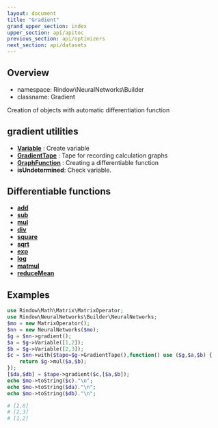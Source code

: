 ```yaml
---
layout: document
title: "Gradient"
grand_upper_section: index
upper_section: api/apitoc
previous_section: api/optimizers
next_section: api/datasets
---
```

Overview
-------

- namespace: Rindow\NeuralNetworks\Builder
- classname: Gradient

Creation of objects with automatic differentiation function

gradient utilities
------------------
- [**Variable**](variable.html) : Create variable
- [**GradientTape**](gradienttape.html) : Tape for recording calculation graphs
- [**GraphFunction**](graphfunction.html) : Creating a differentiable function
- **isUndetermined**: Check variable.

Differentiable functions
------------------------
- [**add**](add.html)
- [**sub**](sub.html)
- [**mul**](mul.html)
- [**div**](div.html)
- [**square**](square.html)
- [**sqrt**](sqrt.html)
- [**exp**](exp.html)
- [**log**](log.html)
- [**matmul**](matmul.html)
- [**reduceMean**](reducemean.html)

Examples
--------

```php
use Rindow\Math\Matrix\MatrixOperator;
use Rindow\NeuralNetworks\Builder\NeuralNetworks;
$mo = new MatrixOperator();
$nn = new NeuralNetworks($mo);
$g = $nn->gradient();
$a = $g->Variable([1,2]);
$b = $g->Variable([2,3]);
$c = $nn->with($tape=$g->GradientTape(),function() use ($g,$a,$b) {
    return $g->mul($a,$b);
});
[$da,$db] = $tape->gradient($c,[$a,$b]);
echo $mo->toString($c)."\n";
echo $mo->toString($da)."\n";
echo $mo->toString($db)."\n";

# [2,6]
# [2,3]
# [1,2]

```
